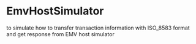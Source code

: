 # EmvHostSimulator
to simulate how to transfer transaction information with ISO_8583 format and get response from EMV host simulator
